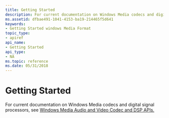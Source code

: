 ```yaml
---
title: Getting Started
description: For current documentation on Windows Media codecs and digital signal processors, see Windows Media Audio and Video Codec and DSP APIs.
ms.assetid: dfbae491-1041-4153-ba19-214465f5d641
keywords:
- Getting Started windows Media Format
topic_type:
- apiref
api_name:
- Getting Started
api_type:
- NA
ms.topic: reference
ms.date: 05/31/2018
---
```


# Getting Started

For current documentation on Windows Media codecs and digital signal processors, see [Windows Media Audio and Video Codec and DSP APIs.](/previous-versions//dd464626(v=vs.85))

 

 
